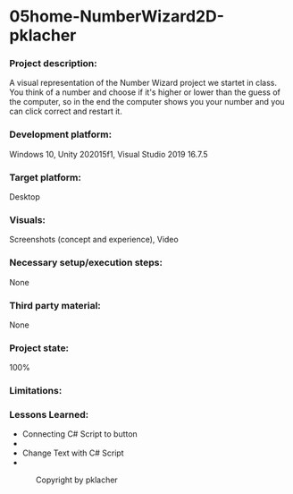 # 05home-NumberWizard2D-pklacher

### Project description: 
A visual representation of the Number Wizard project we startet in class. You think of a number and choose if it's higher or lower than the guess of the computer, so in the end the computer shows you your number and you can click correct and restart it. 

### Development platform: 
Windows 10, Unity 202015f1, Visual Studio 2019 16.7.5

### Target platform: 
Desktop

### Visuals: 
Screenshots (concept and experience), Video

### Necessary setup/execution steps: 
None

### Third party material: 
None

### Project state: 
100%

### Limitations: 

### Lessons Learned: 
<ul>
  <li> Connecting C# Script to button <li>
  <li> Change Text with C# Script <li>
<ul>


Copyright by pklacher

